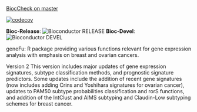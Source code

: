 [BiocCheck on master](https://github.com/bhklab/genefu/workflows/R-CMD-check.yaml/badge.svg)

[![codecov](https://codecov.io/gh/bhklab/genefu/branch/master/graph/badge.svg)](https://codecov.io/gh/bhklab/genefu)


**Bioc-Release**: ![Bioconductor RELEASE](http://bioconductor.org/shields/build/release/bioc/genefu.svg) 
**Bioc-Devel**: ![Bioconductor DEVEL](http://bioconductor.org/shields/build/devel/bioc/genefu.svg)

geneFu: R package providing various functions relevant for gene expression analysis with emphasis on breast and ovarian cancers.

Version 2
This version includes major updates of gene expression signatures, subtype classification methods, and prognostic signature predictors. Some updates include the addition of recent gene signatures (now includes adding Crins and Yoshihara signatures for ovarian cancer), updates to PAM50 subtype probabilities classification and rorS functions, and addition of the IntClust and AIMS subtyping and Claudin-Low subtyping schemes for breast cancer. 

